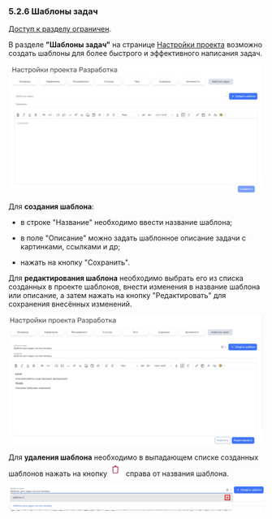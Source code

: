 ### 5.2.6 Шаблоны задач

[Доступ к разделу ограничен](9_roles_&_access/9.2_access.md). 

В разделе **"Шаблоны задач"** на странице [Настройки проекта](5_project/5.2_settings/5.2_settings.md) возможно создать шаблоны для более быстрого и эффективного написания задач.

![5.2.6-1](/imgs/5.2.6-1.jpg)

Для **создания шаблона**:

- в строке "Название" необходимо ввести название шаблона;

- в поле "Описание" можно задать шаблонное описание задачи с картинками, ссылками и др;

- нажать на кнопку "Сохранить".

Для **редактирования шаблона** необходимо выбрать его из списка созданных в проекте шаблонов, внести изменения в название шаблона или описание, а затем нажать на кнопку "Редактировать" для сохранения внесённых изменений. 

![5.2.6-2](/imgs/5.2.6-2.jpg)

Для **удаления шаблона** необходимо в выпадающем списке созданных шаблонов нажать на кнопку ![удалить](/imgs/удалить.jpg) справа от названия шаблона.

![5.2.6-3](/imgs/5.2.6-3.jpg)

